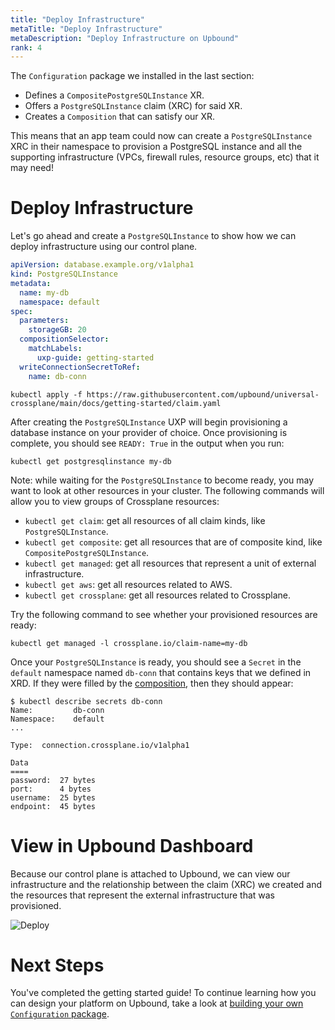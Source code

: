 ```yaml
---
title: "Deploy Infrastructure"
metaTitle: "Deploy Infrastructure"
metaDescription: "Deploy Infrastructure on Upbound"
rank: 4
---
```


The `Configuration` package we installed in the last section:

- Defines a `CompositePostgreSQLInstance` XR.
- Offers a `PostgreSQLInstance` claim (XRC) for said XR.
- Creates a `Composition` that can satisfy our XR.

This means that an app team could now can create a `PostgreSQLInstance` XRC in
their namespace to provision a PostgreSQL instance and all the supporting
infrastructure (VPCs, firewall rules, resource groups, etc) that it may need!

# Deploy Infrastructure

Let's go ahead and create a `PostgreSQLInstance` to show how we can deploy
infrastructure using our control plane.

```yaml
apiVersion: database.example.org/v1alpha1
kind: PostgreSQLInstance
metadata:
  name: my-db
  namespace: default
spec:
  parameters:
    storageGB: 20
  compositionSelector:
    matchLabels:
      uxp-guide: getting-started
  writeConnectionSecretToRef:
    name: db-conn
```

```console
kubectl apply -f https://raw.githubusercontent.com/upbound/universal-crossplane/main/docs/getting-started/claim.yaml
```

After creating the `PostgreSQLInstance` UXP will begin provisioning a database
instance on your provider of choice. Once provisioning is complete, you should
see `READY: True` in the output when you run:

```console
kubectl get postgresqlinstance my-db
```

Note: while waiting for the `PostgreSQLInstance` to become ready, you may want
to look at other resources in your cluster. The following commands will allow
you to view groups of Crossplane resources:

- `kubectl get claim`: get all resources of all claim kinds, like
  `PostgreSQLInstance`.
- `kubectl get composite`: get all resources that are of composite kind, like
  `CompositePostgreSQLInstance`.
- `kubectl get managed`: get all resources that represent a unit of external
  infrastructure.
- `kubectl get aws`: get all resources related to AWS.
- `kubectl get crossplane`: get all resources related to Crossplane.

Try the following command to see whether your provisioned resources are ready:

```console
kubectl get managed -l crossplane.io/claim-name=my-db
```

Once your `PostgreSQLInstance` is ready, you should see a `Secret` in the
`default` namespace named `db-conn` that contains keys that we defined in XRD.
If they were filled by the [composition], then they should appear:

```console
$ kubectl describe secrets db-conn
Name:         db-conn
Namespace:    default
...

Type:  connection.crossplane.io/v1alpha1

Data
====
password:  27 bytes
port:      4 bytes
username:  25 bytes
endpoint:  45 bytes
```

# View in Upbound Dashboard

Because our control plane is attached to Upbound, we can view our infrastructure
and the relationship between the claim (XRC) we created and the resources that
represent the external infrastructure that was provisioned.

![Deploy](../images/deploy-infra.png)

# Next Steps

You've completed the getting started guide! To continue learning how you can
design your platform on Upbound, take a look at [building your own
`Configuration` package].

[composition]: https://crossplane.io/docs/master/concepts/composition.html
[building your own `Configuration` package]: ../../uxp/build-configuration
